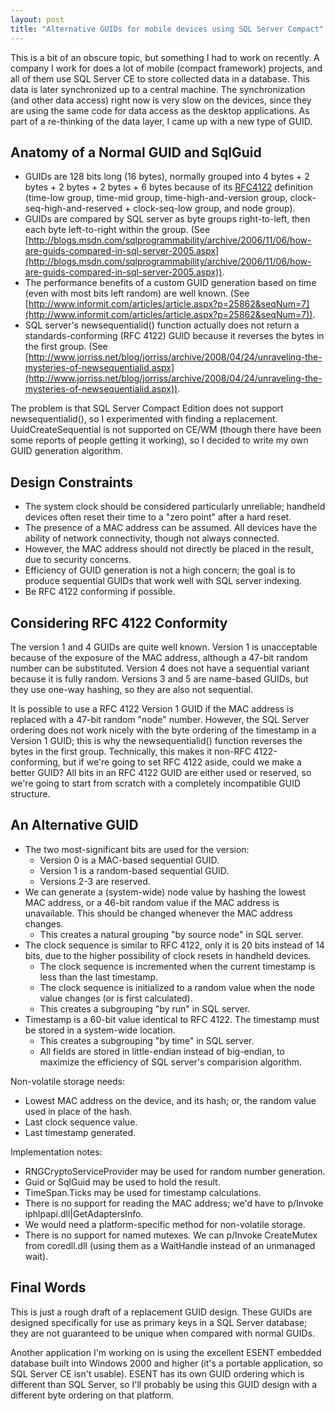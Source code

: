 ```yaml
---
layout: post
title: "Alternative GUIDs for mobile devices using SQL Server Compact"
---
```

This is a bit of an obscure topic, but something I had to work on recently. A company I work for does a lot of mobile (compact framework) projects, and all of them use SQL Server CE to store collected data in a database. This data is later synchronized up to a central machine. The synchronization (and other data access) right now is very slow on the devices, since they are using the same code for data access as the desktop applications. As part of a re-thinking of the data layer, I came up with a new type of GUID.

## Anatomy of a Normal GUID and SqlGuid

- GUIDs are 128 bits long (16 bytes), normally grouped into 4 bytes + 2 bytes + 2 bytes + 2 bytes + 6 bytes because of its [RFC4122](http://www.faqs.org/rfcs/rfc4122.html) definition (time-low group, time-mid group, time-high-and-version group, clock-seq-high-and-reserved + clock-seq-low group, and node group).
- GUIDs are compared by SQL server as byte groups right-to-left, then each byte left-to-right within the group. (See [http://blogs.msdn.com/sqlprogrammability/archive/2006/11/06/how-are-guids-compared-in-sql-server-2005.aspx](http://blogs.msdn.com/sqlprogrammability/archive/2006/11/06/how-are-guids-compared-in-sql-server-2005.aspx)).
- The performance benefits of a custom GUID generation based on time (even with most bits left random) are well known. (See [http://www.informit.com/articles/article.aspx?p=25862&seqNum=7](http://www.informit.com/articles/article.aspx?p=25862&seqNum=7)).
- SQL server's newsequentialid() function actually does not return a standards-conforming (RFC 4122) GUID because it reverses the bytes in the first group. (See [http://www.jorriss.net/blog/jorriss/archive/2008/04/24/unraveling-the-mysteries-of-newsequentialid.aspx](http://www.jorriss.net/blog/jorriss/archive/2008/04/24/unraveling-the-mysteries-of-newsequentialid.aspx)).

The problem is that SQL Server Compact Edition does not support newsequentialid(), so I experimented with finding a replacement. UuidCreateSequential is not supported on CE/WM (though there have been some reports of people getting it working), so I decided to write my own GUID generation algorithm.

## Design Constraints

- The system clock should be considered particularly unreliable; handheld devices often reset their time to a "zero point" after a hard reset.
- The presence of a MAC address can be assumed. All devices have the ability of network connectivity, though not always connected.
- However, the MAC address should not directly be placed in the result, due to security concerns.
- Efficiency of GUID generation is not a high concern; the goal is to produce sequential GUIDs that work well with SQL server indexing.
- Be RFC 4122 conforming if possible.

## Considering RFC 4122 Conformity

The version 1 and 4 GUIDs are quite well known. Version 1 is unacceptable because of the exposure of the MAC address, although a 47-bit random number can be substituted. Version 4 does not have a sequential variant because it is fully random. Versions 3 and 5 are name-based GUIDs, but they use one-way hashing, so they are also not sequential.

It is possible to use a RFC 4122 Version 1 GUID if the MAC address is replaced with a 47-bit random "node" number. However, the SQL Server ordering does not work nicely with the byte ordering of the timestamp in a Version 1 GUID; this is why the newsequentialid() function reverses the bytes in the first group. Technically, this makes it non-RFC 4122-conforming, but if we're going to set RFC 4122 aside, could we make a better GUID? All bits in an RFC 4122 GUID are either used or reserved, so we're going to start from scratch with a completely incompatible GUID structure.

## An Alternative GUID

- The two most-significant bits are used for the version:
  - Version 0 is a MAC-based sequential GUID.
  - Version 1 is a random-based sequential GUID.
  - Versions 2-3 are reserved.
- We can generate a (system-wide) node value by hashing the lowest MAC address, or a 46-bit random value if the MAC address is unavailable. This should be changed whenever the MAC address changes.
  - This creates a natural grouping "by source node" in SQL server.
- The clock sequence is similar to RFC 4122, only it is 20 bits instead of 14 bits, due to the higher possibility of clock resets in handheld devices.
  - The clock sequence is incremented when the current timestamp is less than the last timestamp.
  - The clock sequence is initialized to a random value when the node value changes (or is first calculated).
  - This creates a subgrouping "by run" in SQL server.
- Timestamp is a 60-bit value identical to RFC 4122. The timestamp must be stored in a system-wide location.
  - This creates a subgrouping "by time" in SQL server.
  - All fields are stored in little-endian instead of big-endian, to maximize the efficiency of SQL server's comparision algorithm.

Non-volatile storage needs:

- Lowest MAC address on the device, and its hash; or, the random value used in place of the hash.
- Last clock sequence value.
- Last timestamp generated.

Implementation notes:

- RNGCryptoServiceProvider may be used for random number generation.
- Guid or SqlGuid may be used to hold the result.
- TimeSpan.Ticks may be used for timestamp calculations.
- There is no support for reading the MAC address; we'd have to p/Invoke iphlpapi.dll\|GetAdaptersInfo.
- We would need a platform-specific method for non-volatile storage. 
- There is no support for named mutexes. We can p/Invoke CreateMutex from coredll.dll (using them as a WaitHandle instead of an unmanaged wait).

## Final Words

This is just a rough draft of a replacement GUID design. These GUIDs are designed specifically for use as primary keys in a SQL Server database; they are not guaranteed to be unique when compared with normal GUIDs.

Another application I'm working on is using the excellent ESENT embedded database built into Windows 2000 and higher (it's a portable application, so SQL Server CE isn't usable). ESENT has its own GUID ordering which is different than SQL Server, so I'll probably be using this GUID design with a different byte ordering on that platform.

